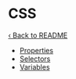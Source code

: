 # CSS

[‹ Back to README](../README.md)

- [Properties](./properties.md)
- [Selectors](./selectors.md)
- [Variables](./variables.md)